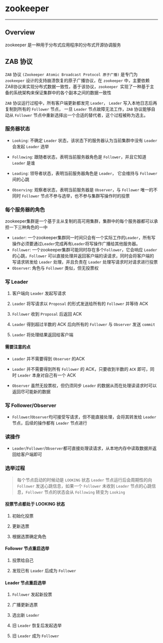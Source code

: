 # zookeeper
---

## Overview
zookeeper 是一种用于分布式应用程序的分布式开源协调服务

## ZAB 协议
`ZAB` 协议 `(Zookeeper Atomic Broadcast Protocol 原子广播)` 是专门为 `zookeeper` 设计的支持崩溃恢复的原子广播协议，在 `zookeeper` 中，主要依赖ZAB协议来实现分布式数据一致性，基于该协议，`zookeeper `实现了一种基于主备的系统架构来保证集群中的各个副本之间的数据一致性

`ZAB` 协议运行过程中，所有客户端更新都发完 `Leader`， `Leader` 写入本地日志后再复制到所有的 `Follower` 节点， 一旦 `Leader` 节点故障无法工作，`ZAB` 协议能够自动从 `Follower` 节点中重新选择出一个合适的替代者，这个过程被称为选主。

### 服务器状态
* `Looking`: 不确定 `Leader` 状态，该状态下的服务器认为当前集群中没有 `Leader` 会发起 `Leader` 选举

* `Following`: 跟随者状态，表明当前服务器角色是 `Follower`，并且它知道 `Leader` 是谁

* `Leading`: 领导者状态，表明当前服务器角色是 `Leader`， 它会维持与 `Follower` 间的心跳

* `Observing`: 观察者状态，表明当前服务器是 `Observer`，与 `Follower` 唯一的不同时 `Follower` 节点不参与选举，也不参与集群写操作时的投票

### 每个服务器的角色
zookeeper集群是一个基于主从复制的高可用集群，集群中的每个服务器都可以承担一下三种角色的一中
* `Leader`: 一个zookeeper集群同一时间只会有一个实际工作的`Leader`，所有写操作必须要通过`Leader`完成再有`Leader`将写操作广播给其他服务器。
* `Follower`: 一个zookeeper集群可能同时存在多个`Follower`，它会响应 `Leader` 的心跳，`Follower` 可以直接处理并返回客户端的读请求，同时会将客户端的写请求转发给 `Leader` 处理，并且负责在 `Leader` 处理写请求时对请求进行投票
* `Observer`: 角色与 `Follower` 类似，但无投票权

### 写 Leader

1. 客户端向 `Leader` 发起写请求

2. `Leader` 将写请求以 `Proposal` 的形式发送给所有的 `Follower` 并等待 ACK

3. `Follower` 收到 `Proposal` 后返回 ACK

4. `Leader` 得到超过半数的 ACK 后向所有的 `Follower` 与 `Observer` 发送 `commit`

5. `Leader` 将处理结果返回给客户端

#### 需要注意的点
* `Leader` 并不需要得到 `Observer` 的ACK

* `Leader` 并不需要得到所有 `Follower` 的 ACK，只要收到半数的 `ACK`	 即可，同时 `Leader` 本身对自己有一个 ACK

* `Observer` 虽然无投票权，但仍须同步 `Leader` 的数据从而在处理读请求时可以返回尽可能新的数据

### 写 Follower/Observer

* `Follower`/`Observer`均可接受写请求，但不能直接处理，会将其转发给 `Leader` 节点，后续的操作都有 `Leader` 节点进行

### 读操作
* `Leader`/`Follower`/`Observer`都可直接处理读请求，从本地内存中读取数据并返回给客户端即可


### 选举过程
> 每个节点启动的时候动是 `LOOKING` 状态
> `Leader` 节点运行后会周期性的向 `Follower` 发送心跳信息，如果一个 `Follower` 未收到 `Leader` 节点的心跳信息，`Follower` 节点的状态会从 `Following` 转变为 `Looking`

#### 投票节点都处于 LOOKING 状态
1. 初始化投票

2. 更新选票

3. 根据选票确定角色

#### Follower 节点重启选举
1. 投票给自己

2. 发现已有 `Leader` 后成为 `Follower` 

#### Leader 节点重启选举

1. `Follower` 发起新投票

2. 广播更新选票

3. 选出新 `Leader`

4. 旧 `Leader` 恢复后发起选举

5. 旧 `Leader` 成为 `Follower`























